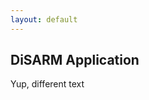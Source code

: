 ```yaml
---
layout: default
---
```


<section id='app'>
<h1 class="text-center">DiSARM Application</h1>

Yup, different text

</section>
